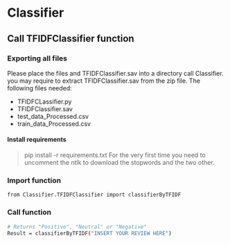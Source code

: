 # Classifier

## Call TFIDFClassifier function

### Exporting all files
Please place the files and TFIDFClassifier.sav into a directory call Classifier.
you may require to extract TFIDFClassifier.sav from the zip file.
The following files needed:
- TFIDFCLassifier.py
- TFIDFClassifier.sav
- test_data_Processed.csv
- train_data_Processed.csv

#### Install requirements
> pip install -r requirements.txt
For the very first time you need to uncomment the ntlk to download the stopwords and the two other.

### Import function
```text
from Classifier.TFIDFClassifier import classifierByTFIDF
```

### Call function
```bash
# Returns "Positive", "Neutral" or "Negative"
Result = classifierByTFIDF("INSERT YOUR REVIEW HERE")
```


